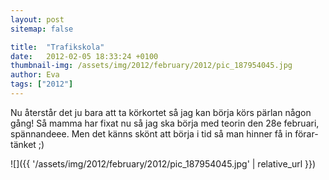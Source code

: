 ```yaml
---
layout: post
sitemap: false

title:  "Trafikskola"
date:   2012-02-05 18:33:24 +0100
thumbnail-img: /assets/img/2012/february/2012/pic_187954045.jpg
author: Eva
tags: ["2012"]
---
```


Nu återstår det ju bara att ta körkortet så jag kan börja körs pärlan någon gång! Så mamma har fixat nu så jag ska börja med teorin den 28e februari, spännandeee. Men det känns skönt att börja i tid så man hinner få in förar-tänket ;)

![]({{ '/assets/img/2012/february/2012/pic_187954045.jpg'  | relative_url }})

